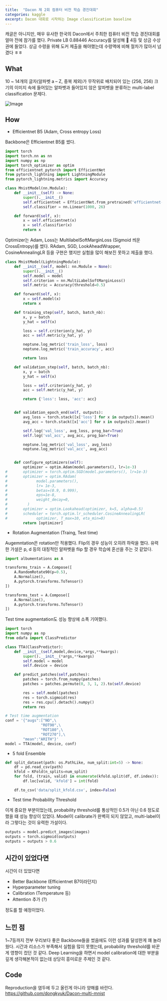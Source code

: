 ```yaml
---
title:  "Dacon 제 2회 컴퓨터 비전 학습 경진대회"
categories: kaggle
excerpt: Dacon 대회로 시작하는 Image classification baseline
---
```

캐글은 아니지만, 매우 유사한 한국의 Dacon에서 주최한 컴퓨터 비전 학습 경진대회를 얼마 전에 참가를 했다.  Private LB 0.88446 Accuracy를 달성해 🥇 4등 및 상금 수상권에 들었다. 상금 수령을 위해 도커 제출을 해야했는데 수령액에 비해 절차가 많아서 넘겼다 ㅎㅎ  

## What
10 ~ 14개의 글자(알파벳 a – Z, 중복 제외)가 무작위로 배치되어 있는 (256, 256) 크기의 이미지 속에 들어있는 알파벳과 들어있지 않은 알파벳을 분류하는 multi-label classification 문제다.

![Image](https://dl.airtable.com/.attachmentThumbnails/069cd9c89e116be040488d3c3e6d4058/457224f8)

## How
- Efficientnet B5 (Adam, Cross entropy Loss)

Backbone은 Efficientnet B5를 썼다.

```python
import torch
import torch.nn as nn
import numpy as np
import torch_optimizer as optim
from efficientnet_pytorch import EfficientNet
from pytorch_lightning import LightningModule
from pytorch_lightning.metrics import Accuracy

class MnistModel(nn.Module):
    def __init__(self) -> None:
        super().__init__()
        self.efficientnet = EfficientNet.from_pretrained('efficientnet-b5')
        self.classifier = nn.Linear(1000, 26)

    def forward(self, x):
        x = self.efficientnet(x)
        x = self.classifier(x)
        return x
```

Optimizer는 Adam, Loss는 MultilabelSoftMarginLoss (Sigmoid 씌운 CrossEntropy)를 썼다. RAdam, SGD, LookAheadWrapper, CosineAnnealingLR 등을 구현은 했지만 실험을 많이 해보진 못하고 제출을 했다.

```python
class MnistModel(LightningModule):
    def __init__(self, model: nn.Module = None):
        super().__init__()
        self.model = model
        self.criterion = nn.MultiLabelSoftMarginLoss()
        self.metric = Accuracy(threshold=0.5)

    def forward(self, x):
        x = self.model(x)
        return x

    def training_step(self, batch, batch_nb):
        x, y = batch
        y_hat = self(x)

        loss = self.criterion(y_hat, y)
        acc = self.metric(y_hat, y)

        neptune.log_metric('train_loss', loss)
        neptune.log_metric('train_accuracy', acc)

        return loss     

    def validation_step(self, batch, batch_nb):
        x, y = batch
        y_hat = self(x)

        loss = self.criterion(y_hat, y)
        acc = self.metric(y_hat, y)

        return {'loss': loss, 'acc': acc}


    def validation_epoch_end(self, outputs):
        avg_loss = torch.stack([x['loss'] for x in outputs]).mean()
        avg_acc = torch.stack([x['acc'] for x in outputs]).mean()

        self.log('val_loss', avg_loss, prog_bar=True)
        self.log('val_acc', avg_acc, prog_bar=True)

        neptune.log_metric('val_loss', avg_loss)
        neptune.log_metric('val_acc', avg_acc)   


    def configure_optimizers(self):
        optimizer = optim.Adam(model.parameters(), lr=1e-3)
#       optimizer = torch.optim.SGD(model.parameters(), lr=1e-3)
#       optimizer = optim.RAdam(
#             model.parameters(),
#             lr= 1e-3,
#             betas=(0.9, 0.999),
#             eps=1e-8,
#             weight_decay=0,
#         )
#       optimizer = optim.Lookahead(optimizer, k=5, alpha=0.5)
#       scheduler = torch.optim.lr_scheduler.CosineAnnealingLR(
#             optimizer, T_max=10, eta_min=0)
        return [optimizer]
```

- Rotation Augmentation (Traing, Test time)

Augemntation은 rotation만 적용했다. Flip의 경우 성능이 오히려 하락을 했다. 유력한 가설은 p, d 등의 대칭적인 알파벳을 flip 할 경우 학습에 혼선을 주는 것 같았다. 

```python
import albumentations as A

transforms_train = A.Compose([
    A.RandomRotate90(p=0.5),
    A.Normalize(),
    A.pytorch.transforms.ToTensor()
])

transforms_test = A.Compose([
    A.Normalize(),
    A.pytorch.transforms.ToTensor()
])
```

Test time augmentation도 성능 향상에 소폭 기여했다.

```python
import torch 
import numpy as np
from edafa import ClassPredictor

class TTA(ClassPredictor):
    def __init__(self,model,device,*args,**kwargs):
        super().__init__(*args,**kwargs)
        self.model = model
        self.device = device

    def predict_patches(self,patches):
        patches = torch.from_numpy(patches)
        patches = patches.permute(0, 3, 1, 2).to(self.device)

        res = self.model(patches)
        res = torch.sigmoid(res)
        res = res.cpu().detach().numpy()
        return res

# Test time augmentation
conf = '{"augs":["NO",\
                "ROT90",\
                "ROT180",\
                "ROT270"],\
        "mean":"ARITH"}'
model = TTA(model, device, conf)

```
 
- 5 fold Ensemble

```python
def split_dataset(path: os.PathLike, num_split:int=5) -> None:
    df = pd.read_csv(path)
    kfold = KFold(n_splits=num_split)
    for fold, (train, valid) in enumerate(kfold.split(df, df.index)):
        df.loc[valid, 'kfold'] = int(fold)

    df.to_csv('data/split_kfold.csv', index=False)
```

- Test time Probability Threshold

이게 중요한 부분이었는데, probability threshold를 통상적인 0.5가 아닌 0.6 정도로 했을 떄 성능 향상이 있었다. Model이 calibrate가 완벽히 되지 않았고, multi-label이라 그렇다는 것이 유력한 가설이다.

```python
outputs = model.predict_images(images)
outputs = torch.sigmoid(outputs) 
outputs = outputs > 0.6 
```

## 시간이 있었다면
시간이 더 있었다면
- Better Backbone (Efficientnet B7이라던지)
- Hyperparameter tuning
- Calibration (Temperature 등)
- Attention 추가 (?)
  
정도를 할 예정이었다.

## 느낀 점
1~7등까지 전부 우리보다 좋은 Backbone들을 썼음에도 이런 성과를 달성한게 꽤 놀라웠다. 시간과 리소스가 부족해서 실험을 많이 못했는데, probability threshold를 바꾼게 영향이 컸던 것 같다. Deep Learning을 하면서 model calibration에 대한 부분을 깊게 생각해본적이 없는데 상당히 흥미로운 주제인 것 같다. 

## Code
Reproduction을 염두에 두고 올린게 아니라 양해를 바란다.
<https://github.com/dongkyuk/Dacon-multi-mnist>